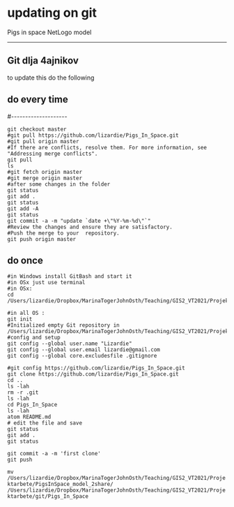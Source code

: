 # updating on git

Pigs in space NetLogo model



---
## Git dlja 4ajnikov
to update this do the following

## do every time
#--------------------
```
git checkout master
#git pull https://github.com/lizardie/Pigs_In_Space.git
#git pull origin master
#If there are conflicts, resolve them. For more information, see "Addressing merge conflicts".
git pull
ls
#git fetch origin master
#git merge origin master
#after some changes in the folder
git status
git add .
git status
git add -A
git status
git commit -a -m "update `date +\"%Y-%m-%d\"`"
#Review the changes and ensure they are satisfactory.
#Push the merge to your  repository.
git push origin master
```


## do once

```
#in Windows install GitBash and start it
#in OSx just use terminal
#in OSx:
cd /Users/lizardie/Dropbox/MarinaTogerJohnOsth/Teaching/GIS2_VT2021/Projektarbete/git

#in all OS :
git init
#Initialized empty Git repository in /Users/lizardie/Dropbox/MarinaTogerJohnOsth/Teaching/GIS2_VT2021/Projektarbete/git/.git/
#config and setup
git config --global user.name "Lizardie"
git config --global user.email lizardie@gmail.com
git config --global core.excludesfile .gitignore

#git config https://github.com/lizardie/Pigs_In_Space.git
git clone https://github.com/lizardie/Pigs_In_Space.git
cd ..
ls -lah
rm -r .git
ls -lah
cd Pigs_In_Space
ls -lah
atom README.md
# edit the file and save
git status
git add .
git status

git commit -a -m 'first clone'
git push
```

`mv /Users/lizardie/Dropbox/MarinaTogerJohnOsth/Teaching/GIS2_VT2021/Projektarbete/PigsInSpace_model_2share/ /Users/lizardie/Dropbox/MarinaTogerJohnOsth/Teaching/GIS2_VT2021/Projektarbete/git/Pigs_In_Space`
